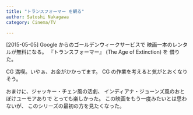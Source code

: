 ```yaml
---
title: "トランスフォーマー を観る"
author: Satoshi Nakagawa
category: Cinema/TV

---
```


[2015-05-05]  Google からのゴールデンウィークサービスで
映画一本のレンタルが無料になる。
『トランスフォーマー』 (The Age of Extinction) を
借りた。

 CG 満喫。いやぁ、お金がかかってます。
CG の作業を考えると気がとおくなりそう。

 おまけに、ジャッキー・チェン風の活劇、
インディアナ・ジョーンズ風のおとぼけユーモアありで
とっても楽しかった。
この映画をもう一度みたいとは思わないが、
このシリーズの最初の方を見たくなった。

